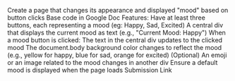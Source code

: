 Create a page that changes its appearance and displayed "mood" based on button clicks
Base code in Google Doc
Features:
Have at least three buttons, each representing a mood (eg: Happy, Sad, Excited)
A central div that displays the current mood as text (e.g., "Current Mood: Happy")
When a mood button is clicked:
The text in the central div updates to the clicked mood
The document.body background color changes to reflect the mood (e.g., yellow for happy, blue for sad, orange for excited)
(Optional) An emoji or an image related to the mood changes in another div
Ensure a default mood is displayed when the page loads
Submission Link
